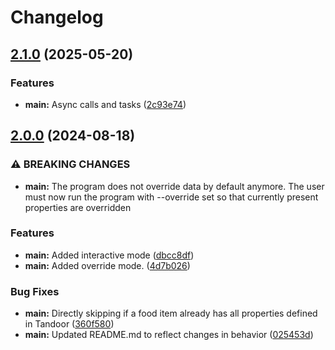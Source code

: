 # Changelog

## [2.1.0](https://github.com/timkolloch/tandoor_importer/compare/v2.0.0...v2.1.0) (2025-05-20)


### Features

* **main:** Async calls and tasks ([2c93e74](https://github.com/timkolloch/tandoor_importer/commit/2c93e74b86d40c8a4a3b409a35aaaedcf530af7b))

## [2.0.0](https://github.com/timkolloch/tandoor_importer/compare/v1.2.0...v2.0.0) (2024-08-18)


### ⚠ BREAKING CHANGES

* **main:** The program does not override data by default anymore. The user must now run the program with --override set so that currently present properties are overridden

### Features

* **main:** Added interactive mode ([dbcc8df](https://github.com/timkolloch/tandoor_importer/commit/dbcc8dfd475f5c188df61106228f60783939843e))
* **main:** Added override mode. ([4d7b026](https://github.com/timkolloch/tandoor_importer/commit/4d7b026d0f141feb72029680e662ccb0a4c642a3))


### Bug Fixes

* **main:** Directly skipping if a food item already has all properties defined in Tandoor ([360f580](https://github.com/timkolloch/tandoor_importer/commit/360f5806639a741b824263d58db054b539f80e19))
* **main:** Updated README.md to reflect changes in behavior ([025453d](https://github.com/timkolloch/tandoor_importer/commit/025453dbed06bb8009e9191e7238eff4d6f309cc))
